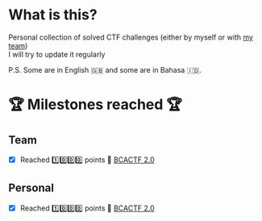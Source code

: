 # What is this?
Personal collection of solved CTF challenges (either by myself or with [my team](https://ctftime.org/team/24022))<br/>
I will try to update it regularly

P.S. Some are in English 🇬🇧 and some are in Bahasa 🇮🇩.


# :trophy: Milestones reached :trophy:
## Team
- [X] Reached :one::zero::zero::zero: points :3rd_place_medal: [BCACTF 2.0](https://github.com/MyNameIsZxM/CTF-Writeups/tree/main/2021/BCATCF%202.0) 

## Personal
- [X] Reached :one::zero::zero::zero: points :3rd_place_medal: [BCACTF 2.0](https://github.com/MyNameIsZxM/CTF-Writeups/tree/main/2021/BCATCF%202.0)

